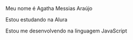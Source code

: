 Meu nome é Agatha Messias Araújo 

Estou estudando na Alura

Estou me desenvolvendo na linguagem JavaScript
